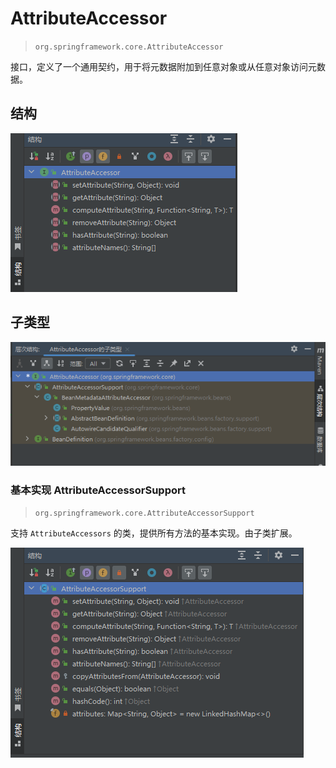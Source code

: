 # AttributeAccessor

> `org.springframework.core.AttributeAccessor`

接口，定义了一个通用契约，用于将元数据附加到任意对象或从任意对象访问元数据。

## 结构

![AttributeAccessor结构](images\AttributeAccessor结构.png)

## 子类型

![子类型](images\AttributeAccessor子类型.png)

### 基本实现 AttributeAccessorSupport

> `org.springframework.core.AttributeAccessorSupport`

支持 `AttributeAccessors` 的类，提供所有方法的基本实现。由子类扩展。

![Attribute Accessors Support结构](images\AttributeAccessorSupport结构.png)